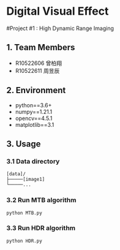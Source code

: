 # Digital Visual Effect
#Project #1 : High Dynamic Range Imaging

## 1. Team Members
* R10522606 曾柏翔
* R10522611 周昱辰

## 2. Environment
* python==3.6+
* numpy==1.21.1
* opencv==4.5.1
* matplotlib==3.1

## 3. Usage

### 3.1 Data directory
```
[data]/
├─────[image1]
└─────...
```

### 3.2 Run MTB algorithm
```
python MTB.py
```

### 3.3 Run HDR algorithm
```
python HDR.py
```


